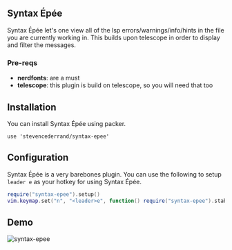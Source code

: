 ## Syntax Épée

Syntax Épée let's one view all of the lsp errors/warnings/info/hints in the file you are currently
working in. This builds upon telescope in order to display and filter the messages.

### Pre-reqs
* **nerdfonts**: are a must
* **telescope**: this plugin is build on telescope, so you will need that too

## Installation
You can install Syntax Épée using packer.

`use 'stevencederrand/syntax-epee'`

## Configuration
Syntax Épée is a very barebones plugin. You can use the following to setup `leader e` as your hotkey
for using Syntax Épée.

``` lua
require("syntax-epee").setup()
vim.keymap.set("n", "<leader>e", function() require("syntax-epee").stab() end)
```
## Demo

![syntax-epee](https://github.com/StevenCederrand/syntax-epee/assets/17464114/593c38f4-93a2-4eb9-bb6f-9d25457518dd)

